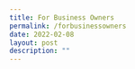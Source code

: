 ```yaml
---
title: For Business Owners
permalink: /forbusinessowners
date: 2022-02-08
layout: post
description: ""
---
```


